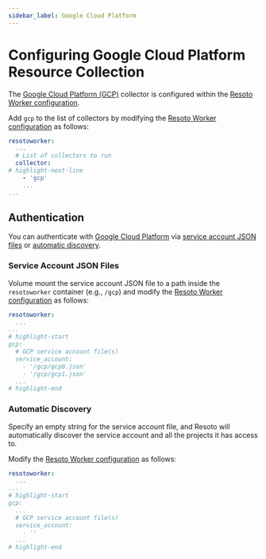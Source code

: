 ```yaml
---
sidebar_label: Google Cloud Platform
---
```


# Configuring Google Cloud Platform Resource Collection

The [Google Cloud Platform (GCP)](../../reference/data-models/gcp.md) collector is configured within the [Resoto Worker configuration](../../reference/configuration/index.md).

Add `gcp` to the list of collectors by modifying the [Resoto Worker configuration](../../reference/configuration/index.md) as follows:

```yaml title="Resoto Worker configuration"
resotoworker:
  ...
  # List of collectors to run
  collector:
# highlight-next-line
    - 'gcp'
    ...
...
```

## Authentication

You can authenticate with [Google Cloud Platform](../../reference/data-models/gcp.md) via [service account JSON files](#service-account-json-files) or [automatic discovery](#automatic-discovery).

### Service Account JSON Files

Volume mount the service account JSON file to a path inside the `resotoworker` container (e.g., `/gcp`) and modify the [Resoto Worker configuration](../../reference/configuration/index.md) as follows:

```yaml title="Resoto Worker configuration"
resotoworker:
  ...
...
# highlight-start
gcp:
  # GCP service account file(s)
  service_account:
    - '/gcp/gcp0.json'
    - '/gcp/gcp1.json'
  ...
# highlight-end
```

### Automatic Discovery

Specify an empty string for the service account file, and Resoto will automatically discover the service account and all the projects it has access to.

Modify the [Resoto Worker configuration](../../reference/configuration/index.md) as follows:

```yaml title="Resoto Worker configuration"
resotoworker:
  ...
...
# highlight-start
gcp:
  ...
  # GCP service account file(s)
  service_account:
    - ''
  ...
# highlight-end
```

